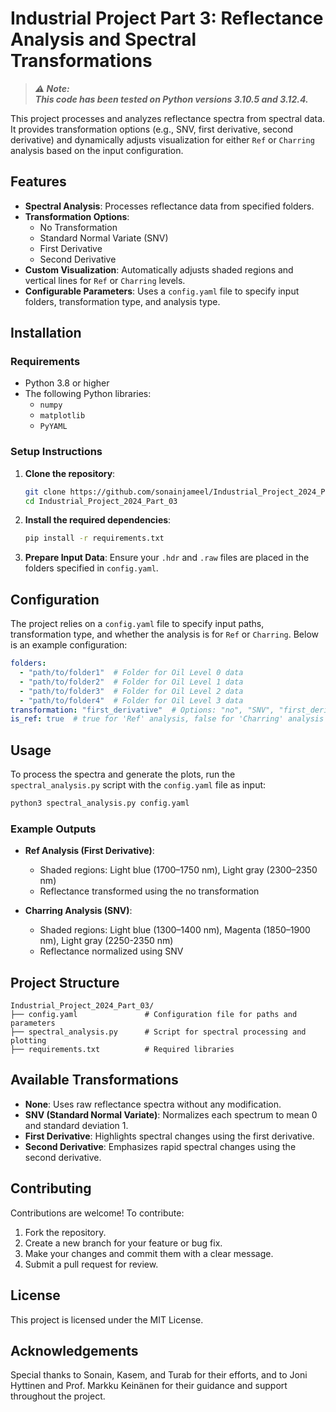 
# Industrial Project Part 3: Reflectance Analysis and Spectral Transformations 

> **_⚠️ Note:_**  
> **_This code has been tested on Python versions 3.10.5 and 3.12.4._** 

This project processes and analyzes reflectance spectra from spectral data. It provides transformation options (e.g., SNV, first derivative, second derivative) and dynamically adjusts visualization for either `Ref` or `Charring` analysis based on the input configuration.

## Features

- **Spectral Analysis**: Processes reflectance data from specified folders.
- **Transformation Options**:
  - No Transformation
  - Standard Normal Variate (SNV)
  - First Derivative
  - Second Derivative
- **Custom Visualization**: Automatically adjusts shaded regions and vertical lines for `Ref` or `Charring` levels.
- **Configurable Parameters**: Uses a `config.yaml` file to specify input folders, transformation type, and analysis type.

## Installation

### Requirements

- Python 3.8 or higher
- The following Python libraries:
  - `numpy`
  - `matplotlib`
  - `PyYAML`

### Setup Instructions

1. **Clone the repository**:
   ```bash
   git clone https://github.com/sonainjameel/Industrial_Project_2024_Part_03.git
   cd Industrial_Project_2024_Part_03
   ```

2. **Install the required dependencies**:
   ```bash
   pip install -r requirements.txt
   ```

3. **Prepare Input Data**: Ensure your `.hdr` and `.raw` files are placed in the folders specified in `config.yaml`.

## Configuration

The project relies on a `config.yaml` file to specify input paths, transformation type, and whether the analysis is for `Ref` or `Charring`. Below is an example configuration:

```yaml
folders:
  - "path/to/folder1"  # Folder for Oil Level 0 data
  - "path/to/folder2"  # Folder for Oil Level 1 data
  - "path/to/folder3"  # Folder for Oil Level 2 data
  - "path/to/folder4"  # Folder for Oil Level 3 data
transformation: "first_derivative"  # Options: "no", "SNV", "first_derivative", "second_derivative"
is_ref: true  # true for 'Ref' analysis, false for 'Charring' analysis
```

## Usage

To process the spectra and generate the plots, run the `spectral_analysis.py` script with the `config.yaml` file as input:

```bash
python3 spectral_analysis.py config.yaml
```

### Example Outputs

- **Ref Analysis (First Derivative)**:
  - Shaded regions: Light blue (1700–1750 nm), Light gray (2300–2350 nm)
  - Reflectance transformed using the no transformation

- **Charring Analysis (SNV)**:
  - Shaded regions: Light blue (1300–1400 nm), Magenta (1850–1900 nm), Light gray (2250-2350 nm)
  - Reflectance normalized using SNV

## Project Structure

```
Industrial_Project_2024_Part_03/
├── config.yaml               # Configuration file for paths and parameters
├── spectral_analysis.py      # Script for spectral processing and plotting
├── requirements.txt          # Required libraries
```

## Available Transformations

- **None**: Uses raw reflectance spectra without any modification.
- **SNV (Standard Normal Variate)**: Normalizes each spectrum to mean 0 and standard deviation 1.
- **First Derivative**: Highlights spectral changes using the first derivative.
- **Second Derivative**: Emphasizes rapid spectral changes using the second derivative.

## Contributing

Contributions are welcome! To contribute:

1. Fork the repository.
2. Create a new branch for your feature or bug fix.
3. Make your changes and commit them with a clear message.
4. Submit a pull request for review.

## License

This project is licensed under the MIT License.

## Acknowledgements

Special thanks to Sonain, Kasem, and Turab for their efforts, and to Joni Hyttinen and Prof. Markku Keinänen for their guidance and support throughout the project.
